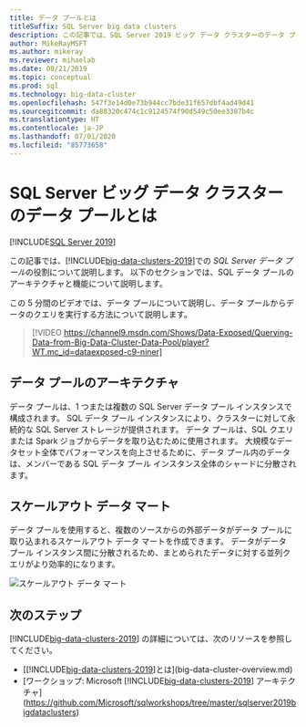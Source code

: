 ```yaml
---
title: データ プールとは
titleSuffix: SQL Server big data clusters
description: この記事では、SQL Server 2019 ビッグ データ クラスターのデータ プールについて説明します。
author: MikeRayMSFT
ms.author: mikeray
ms.reviewer: mihaelab
ms.date: 08/21/2019
ms.topic: conceptual
ms.prod: sql
ms.technology: big-data-cluster
ms.openlocfilehash: 547f3e14d0e73b944cc7bde31f657dbf4ad49d41
ms.sourcegitcommit: da88320c474c1c9124574f90d549c50ee3387b4c
ms.translationtype: HT
ms.contentlocale: ja-JP
ms.lasthandoff: 07/01/2020
ms.locfileid: "85773658"
---
```

# <a name="what-are-data-pools-in-a-sql-server-big-data-cluster"></a>SQL Server ビッグ データ クラスターのデータ プールとは

[!INCLUDE[SQL Server 2019](../includes/applies-to-version/sqlserver2019.md)]

この記事では、[!INCLUDE[big-data-clusters-2019](../includes/ssbigdataclusters-ver15.md)]での *SQL Server データ プール*の役割について説明します。 以下のセクションでは、SQL データ プールのアーキテクチャと機能について説明します。

この 5 分間のビデオでは、データ プールについて説明し、データ プールからデータのクエリを実行する方法について説明します。

> [!VIDEO https://channel9.msdn.com/Shows/Data-Exposed/Querying-Data-from-Big-Data-Cluster-Data-Pool/player?WT.mc_id=dataexposed-c9-niner]

## <a name="data-pool-architecture"></a>データ プールのアーキテクチャ

データ プールは、1 つまたは複数の SQL Server データ プール インスタンスで構成されます。 SQL データ プール インスタンスにより、クラスターに対して永続的な SQL Server ストレージが提供されます。 データ プールは、SQL クエリまたは Spark ジョブからデータを取り込むために使用されます。 大規模なデータセット全体でパフォーマンスを向上させるために、データ プール内のデータは、メンバーである SQL データ プール インスタンス全体のシャードに分散されます。

## <a name="scale-out-data-marts"></a>スケールアウト データ マート

データ プールを使用すると、複数のソースからの外部データがデータ プールに取り込まれるスケールアウト データ マートを作成できます。 データがデータ プール インスタンス間に分散されるため、まとめられたデータに対する並列クエリがより効率的になります。

![スケールアウト データ マート](media/concept-data-pool/data-virtualization-improvements.png)

## <a name="next-steps"></a>次のステップ

[!INCLUDE[big-data-clusters-2019](../includes/ssbigdataclusters-ss-nover.md)] の詳細については、次のリソースを参照してください。

- [[!INCLUDE[big-data-clusters-2019](../includes/ssbigdataclusters-ver15.md)]とは](big-data-cluster-overview.md)
- [ワークショップ: Microsoft [!INCLUDE[big-data-clusters-2019](../includes/ssbigdataclusters-ss-nover.md)] アーキテクチャ](https://github.com/Microsoft/sqlworkshops/tree/master/sqlserver2019bigdataclusters)
